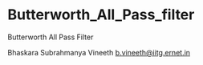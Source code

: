 Butterworth_All_Pass_filter
===========================

Butterworth All Pass Filter

Bhaskara Subrahmanya Vineeth
b.vineeth@iitg.ernet.in
